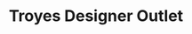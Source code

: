 ---
title: "Troyes Designer Outlet"
url: /pont-sainte-marie/troyes-designer-outlet/
shop: Kleidung
---